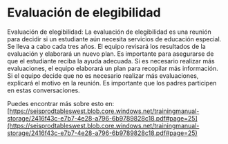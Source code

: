 # Evaluación de elegibilidad
Evaluación de elegibilidad: La evaluación de elegibilidad es una reunión para decidir si un estudiante aún necesita servicios de educación especial. Se lleva a cabo cada tres años. El equipo revisará los resultados de la evaluación y elaborará un nuevo plan. Es importante para asegurarse de que el estudiante reciba la ayuda adecuada. Si es necesario realizar más evaluaciones, el equipo elaborará un plan para recopilar más información. Si el equipo decide que no es necesario realizar más evaluaciones, explicará el motivo en la reunión. Es importante que los padres participen en estas conversaciones.

Puedes encontrar más sobre esto en: [https://seisprodtableswest.blob.core.windows.net/trainingmanual-storage/2416f43c-e7b7-4e28-a796-6b9789828c18.pdf#page=25](https://seisprodtableswest.blob.core.windows.net/trainingmanual-storage/2416f43c-e7b7-4e28-a796-6b9789828c18.pdf#page=25)
